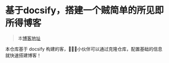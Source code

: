 #  基于docsify，搭建一个贼简单的所见即所得博客

> 本[博客地址](clwen.github.io)

本仓库基于 docsify 构建的客，👨🏻‍💻小伙伴可以通过克隆仓库，配置基础的信息就快速搭建博客！

